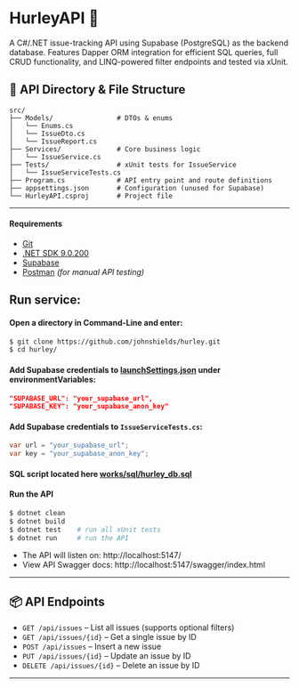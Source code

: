 # HurleyAPI 🐛

A C#/.NET issue-tracking API using Supabase (PostgreSQL) as the backend database. Features Dapper ORM integration for efficient SQL queries, full CRUD functionality, and LINQ-powered filter endpoints and tested via xUnit.

## 📁 API Directory & File Structure
```
src/
├── Models/                # DTOs & enums
│   └── Enums.cs
│   └── IssueDto.cs
│   └── IssueReport.cs
├── Services/              # Core business logic
│   └── IssueService.cs
├── Tests/                 # xUnit tests for IssueService
│   └── IssueServiceTests.cs
├── Program.cs             # API entry point and route definitions
├── appsettings.json       # Configuration (unused for Supabase)
└── HurleyAPI.csproj       # Project file
```
---

#### Requirements

- [Git](https://git-scm.com/downloads)
- [.NET SDK 9.0.200](https://dotnet.microsoft.com/en-us/download/dotnet/9.0)
- [Supabase](https://supabase.com/)
- [Postman](https://www.postman.com/downloads/) _(for manual API testing)_

## Run service:

#### Open a directory in Command-Line and enter:
```bash
$ git clone https://github.com/johnshields/hurley.git
$ cd hurley/
```

#### Add Supabase credentials to [launchSettings.json](Properties/launchSettings.json) under environmentVariables:
```json
"SUPABASE_URL": "your_supabase_url",
"SUPABASE_KEY": "your_supabase_anon_key"
```

#### Add Supabase credentials to `IssueServiceTests.cs`:
```csharp
var url = "your_supabase_url";
var key = "your_supabase_anon_key";
```

#### SQL script located here [works/sql/hurley_db.sql](works/sql/hurley_db.sql)

#### Run the API

```bash
$ dotnet clean
$ dotnet build
$ dotnet test    # run all xUnit tests
$ dotnet run     # run the API
```

- The API will listen on: http://localhost:5147/
- View API Swagger docs: http://localhost:5147/swagger/index.html

---

## 📦 API Endpoints

- `GET /api/issues` – List all issues (supports optional filters)
- `GET /api/issues/{id}` – Get a single issue by ID
- `POST /api/issues` – Insert a new issue
- `PUT /api/issues/{id}` – Update an issue by ID
- `DELETE /api/issues/{id}` – Delete an issue by ID

---
